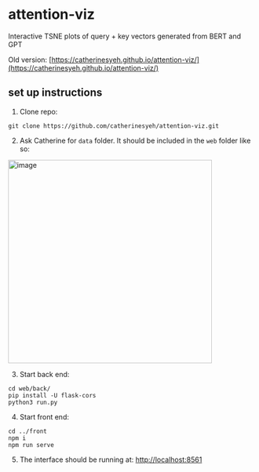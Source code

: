 # attention-viz
Interactive TSNE plots of query + key vectors generated from BERT and GPT

Old version: [https://catherinesyeh.github.io/attention-viz/](https://catherinesyeh.github.io/attention-viz/)

## set up instructions
1. Clone repo: 
```
git clone https://github.com/catherinesyeh/attention-viz.git
```

2. Ask Catherine for ```data``` folder. It should be included in the ```web``` folder like so:
<img width="415" alt="image" src="https://user-images.githubusercontent.com/43099514/219905589-17dc4aa1-1785-4d48-aabe-794f777b2dd9.png">

3. Start back end:
```
cd web/back/
pip install -U flask-cors
python3 run.py
```

4. Start front end:
```
cd ../front
npm i
npm run serve
```

5. The interface should be running at: [http://localhost:8561](http://localhost:8561)


